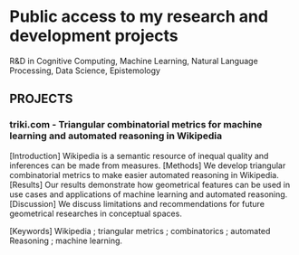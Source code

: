 # Public access to my research and development projects
R&amp;D in Cognitive Computing, Machine Learning, Natural Language Processing, Data Science, Epistemology

## PROJECTS

### triki.com - Triangular combinatorial metrics for machine learning and automated reasoning in Wikipedia
[Introduction] Wikipedia is a semantic resource of inequal quality and inferences can be made from measures.
[Methods] We develop triangular combinatorial metrics to make easier automated reasoning in Wikipedia.
[Results] Our results demonstrate how geometrical features can be used in use cases and applications of machine learning and automated reasoning.
[Discussion] We discuss limitations and recommendations for future geometrical researches in conceptual spaces.

[Keywords] Wikipedia ; triangular metrics ; combinatorics ; automated Reasoning ; machine learning.
